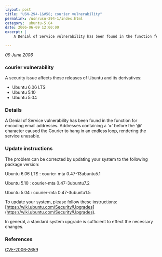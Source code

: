 ```yaml
---
layout: post
title: "USN-294-1&#58; courier vulnerability"
permalink: /usn/usn-294-1/index.html
category:  ubuntu-5.04
date: 2006-06-09 12:00:00
excerpt: |
    A Denial of Service vulnerability has been found in the function for encoding email addresses. Addresses containing a &#39;=&#39; before the &#39;@&#39; character caused the Courier to hang in an endless loop, rendering the service unusable.
    
--- 
```

 
 

*09 June 2006*

### courier vulnerability

A security issue affects these releases of Ubuntu and its derivatives:

* Ubuntu 6.06 LTS
* Ubuntu 5.10
* Ubuntu 5.04

### Details

A Denial of Service vulnerability has been found in the function for encoding email addresses. Addresses containing a &#39;=&#39; before the &#39;@&#39; character caused the Courier to hang in an endless loop, rendering the service unusable.

### Update instructions

The problem can be corrected by updating your system to the following package version:

Ubuntu 6.06 LTS
 : courier-mta <span>0.47-13ubuntu5.1</span>

Ubuntu 5.10
 : courier-mta <span>0.47-3ubuntu7.2</span>

Ubuntu 5.04
 : courier-mta <span>0.47-3ubuntu1.5</span>

To update your system, please follow these instructions: [https://wiki.ubuntu.com/Security/Upgrades](https://wiki.ubuntu.com/Security/Upgrades).

In general, a standard system upgrade is sufficient to effect the necessary changes.

### References

 
 [CVE-2006-2659](http://people.ubuntu.com/~ubuntu-security/cve/CVE-2006-2659)
 

